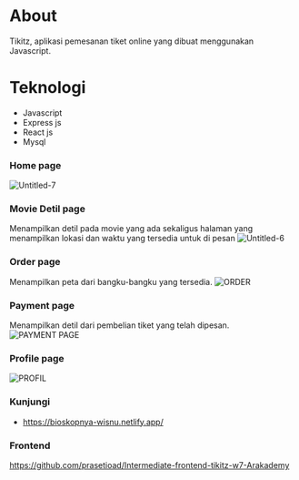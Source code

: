
# About
Tikitz, aplikasi pemesanan tiket online yang dibuat menggunakan Javascript.

# Teknologi
* Javascript
* Express js
* React js
* Mysql

### Home page
![Untitled-7](https://user-images.githubusercontent.com/66661143/116281038-7e025a00-a7b3-11eb-87ca-7d021811ced8.jpg)
### Movie Detil page
Menampilkan detil pada movie yang ada sekaligus halaman yang menampilkan lokasi dan waktu yang tersedia untuk di pesan
![Untitled-6](https://user-images.githubusercontent.com/66661143/116281036-7d69c380-a7b3-11eb-82a0-2744faf14c79.jpg)
### Order page
Menampilkan peta dari bangku-bangku yang tersedia.
![ORDER](https://user-images.githubusercontent.com/66661143/116281019-7a6ed300-a7b3-11eb-8271-c7870e58b9d3.png)
### Payment page
Menampilkan detil dari pembelian tiket yang telah dipesan.
![PAYMENT PAGE](https://user-images.githubusercontent.com/66661143/116281304-c6217c80-a7b3-11eb-980f-ec91420c2837.png)
### Profile page
![PROFIL](https://user-images.githubusercontent.com/66661143/116281028-7c389680-a7b3-11eb-89b6-635a8717ac5c.png)


### Kunjungi
* https://bioskopnya-wisnu.netlify.app/

### Frontend
https://github.com/prasetioad/Intermediate-frontend-tikitz-w7-Arakademy
